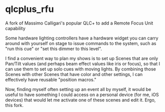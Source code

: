 # qlcplus_rfu
A fork of Massimo Calligari's popular QLC+ to add a Remote Focus Unit capability

Some hardware lighting controllers have a hardware widget you can carry around with yourself on stage to issue commands to the system, such as "run this cue" or "set this dimmer to this level".

I find a convenient way to plan my shows is to set up Scenes that are only Pan/Tilt values (and perhaps beam effect values like iris or focus), so that I can use them to set up solo cues with moving lights.  By combining those Scenes with other Scenes that have color and other settings, I can effectively have reusable "position macros."  

Now, finding myself often setting up an event all by myself, it would be useful to have something I could access on a personal device (for me, iOS devices) that would let me activate one of these scenes and edit it.  Ergo, this fork.
